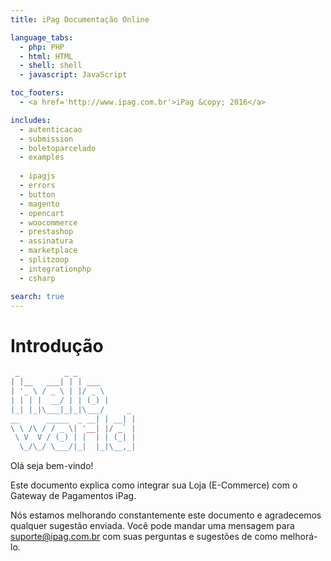 ```yaml
---
title: iPag Documentação Online

language_tabs:
  - php: PHP
  - html: HTML
  - shell: shell
  - javascript: JavaScript

toc_footers:
  - <a href='http://www.ipag.com.br'>iPag &copy; 2016</a>

includes:
  - autenticacao
  - submission
  - boletoparcelado
  - examples
  
  - ipagjs
  - errors
  - button
  - magento
  - opencart
  - woocommerce
  - prestashop
  - assinatura
  - marketplace
  - splitzoop
  - integrationphp
  - csharp

search: true
---
```


# Introdução

```php
 _          _ _
| |__   ___| | | ___
| '_ \ / _ \ | |/ _ \
| | | |  __/ | | (_) |
|_| |_|\___|_|_|\___/     _
__      _____  _ __| | __| |
\ \ /\ / / _ \| '__| |/ _` |
 \ V  V / (_) | |  | | (_| |
  \_/\_/ \___/|_|  |_|\__,_|
```

Olá seja bem-vindo!

Este documento explica como integrar sua Loja (E-Commerce) com o Gateway de Pagamentos iPag.

Nós estamos melhorando constantemente este documento e agradecemos qualquer sugestão enviada. Você pode mandar uma mensagem para suporte@ipag.com.br com suas perguntas e sugestões de como melhorá-lo.
